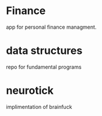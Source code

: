# Finance

app for personal finance managment.

# data structures

repo for fundamental programs

# neurotick

implimentation of brainfuck
